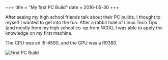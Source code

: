 +++
title = "My first PC Build"
date = 2016-05-30
+++

After seeing my high school friends talk about their PC builds, I thought to myself I wanted to get into the fun. After a rabbit hole of Linus Tech Tips (and mostly from my high school co-op from NCIX), I was able to apply the knowledge on my first machine.

The CPU was an I5-4590, and the GPU was a R9380.

 ![First PC Build](/img/project/firstpc.jpg)
